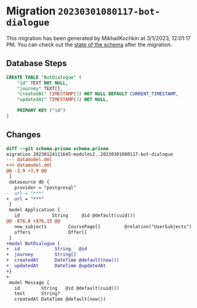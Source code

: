 # Migration `20230301080117-bot-dialogue`

This migration has been generated by MikhailKochkin at 3/1/2023, 12:01:17 PM.
You can check out the [state of the schema](./schema.prisma) after the migration.

## Database Steps

```sql
CREATE TABLE "BotDialogue" (
    "id" TEXT NOT NULL,
    "journey" TEXT[],
    "createdAt" TIMESTAMP(3) NOT NULL DEFAULT CURRENT_TIMESTAMP,
    "updatedAt" TIMESTAMP(3) NOT NULL,

    PRIMARY KEY ("id")
)
```

## Changes

```diff
diff --git schema.prisma schema.prisma
migration 20230124111645-modules2..20230301080117-bot-dialogue
--- datamodel.dml
+++ datamodel.dml
@@ -3,9 +3,9 @@
 }
 datasource db {
   provider = "postgresql"
-  url = "***"
+  url = "***"
 }
 model Application {
   id            String     @id @default(cuid())
@@ -876,8 +876,15 @@
   new_subjects        CoursePage[]         @relation("UserSubjects")
   offers              Offer[]
 }
+model BotDialogue {
+  id             String   @id
+  journey        String[]
+  createdAt      DateTime @default(now())
+  updatedAt      DateTime @updatedAt
+}
+
 model Message {
   id        String   @id @default(cuid())
   text      String?  
   createdAt DateTime @default(now())
```


